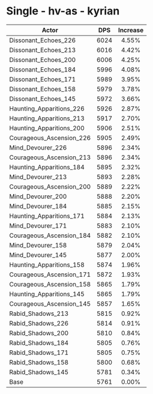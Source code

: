 # Single - hv-as - kyrian
| Actor | DPS | Increase |
|---|:---:|:---:|
|Dissonant_Echoes_226|6024|4.55%|
|Dissonant_Echoes_213|6016|4.42%|
|Dissonant_Echoes_200|6006|4.25%|
|Dissonant_Echoes_184|5996|4.08%|
|Dissonant_Echoes_171|5989|3.95%|
|Dissonant_Echoes_158|5979|3.78%|
|Dissonant_Echoes_145|5972|3.66%|
|Haunting_Apparitions_226|5926|2.87%|
|Haunting_Apparitions_213|5917|2.70%|
|Haunting_Apparitions_200|5906|2.51%|
|Courageous_Ascension_226|5905|2.49%|
|Mind_Devourer_226|5896|2.34%|
|Courageous_Ascension_213|5896|2.34%|
|Haunting_Apparitions_184|5895|2.32%|
|Mind_Devourer_213|5893|2.28%|
|Courageous_Ascension_200|5889|2.22%|
|Mind_Devourer_200|5888|2.20%|
|Mind_Devourer_184|5885|2.15%|
|Haunting_Apparitions_171|5884|2.13%|
|Mind_Devourer_171|5883|2.10%|
|Courageous_Ascension_184|5882|2.10%|
|Mind_Devourer_158|5879|2.04%|
|Mind_Devourer_145|5877|2.00%|
|Haunting_Apparitions_158|5874|1.96%|
|Courageous_Ascension_171|5872|1.93%|
|Courageous_Ascension_158|5865|1.79%|
|Haunting_Apparitions_145|5865|1.79%|
|Courageous_Ascension_145|5857|1.65%|
|Rabid_Shadows_213|5815|0.92%|
|Rabid_Shadows_226|5814|0.91%|
|Rabid_Shadows_200|5810|0.84%|
|Rabid_Shadows_184|5805|0.76%|
|Rabid_Shadows_171|5805|0.75%|
|Rabid_Shadows_158|5800|0.68%|
|Rabid_Shadows_145|5781|0.34%|
|Base|5761|0.00%|
